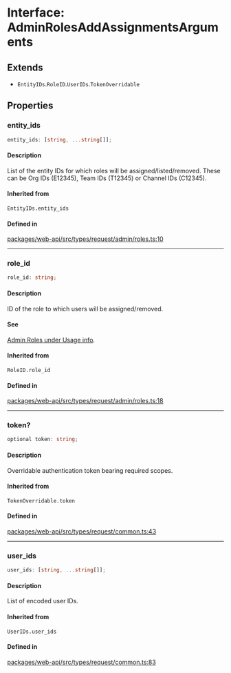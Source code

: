 # Interface: AdminRolesAddAssignmentsArguments

## Extends

- `EntityIDs`.`RoleID`.`UserIDs`.`TokenOverridable`

## Properties

### entity\_ids

```ts
entity_ids: [string, ...string[]];
```

#### Description

List of the entity IDs for which roles will be assigned/listed/removed.
These can be Org IDs (E12345), Team IDs (T12345) or Channel IDs (C12345).

#### Inherited from

`EntityIDs.entity_ids`

#### Defined in

[packages/web-api/src/types/request/admin/roles.ts:10](https://github.com/slackapi/node-slack-sdk/blob/main/packages/web-api/src/types/request/admin/roles.ts#L10)

***

### role\_id

```ts
role_id: string;
```

#### Description

ID of the role to which users will be assigned/removed.

#### See

[Admin Roles under Usage info](https://api.slack.com/methods/admin.roles.addAssignments#markdown).

#### Inherited from

`RoleID.role_id`

#### Defined in

[packages/web-api/src/types/request/admin/roles.ts:18](https://github.com/slackapi/node-slack-sdk/blob/main/packages/web-api/src/types/request/admin/roles.ts#L18)

***

### token?

```ts
optional token: string;
```

#### Description

Overridable authentication token bearing required scopes.

#### Inherited from

`TokenOverridable.token`

#### Defined in

[packages/web-api/src/types/request/common.ts:43](https://github.com/slackapi/node-slack-sdk/blob/main/packages/web-api/src/types/request/common.ts#L43)

***

### user\_ids

```ts
user_ids: [string, ...string[]];
```

#### Description

List of encoded user IDs.

#### Inherited from

`UserIDs.user_ids`

#### Defined in

[packages/web-api/src/types/request/common.ts:83](https://github.com/slackapi/node-slack-sdk/blob/main/packages/web-api/src/types/request/common.ts#L83)
